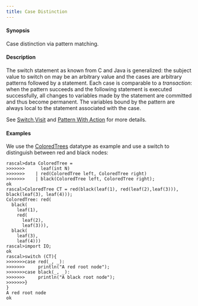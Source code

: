 ```yaml
---
title: Case Distinction
---
```


#### Synopsis

Case distinction via pattern matching.

#### Description

The switch statement as known from C and Java is generalized: the subject value to switch on may be an 
arbitrary value and the cases are arbitrary patterns followed by a statement. 
Each case is comparable to a _transaction_: when the pattern succeeds and the following statement is 
executed successfully, all changes to variables made by the statement are committed and thus become permanent. 
The variables bound by the pattern are always local to the statement associated with the case. 

See [Switch](../../Rascal/Statements/Switch/),[Visit](../../Rascal/Expressions/Visit/) and 
[Pattern With Action](../../Rascal/Expressions/Visit/PatternWithAction/) for more details.

#### Examples

We use the [ColoredTrees](../../Recipes/Common/ColoredTrees/) datatype as example and use a switch to
distinguish between red and black nodes:

```rascal-shell 
rascal>data ColoredTree = 
>>>>>>>      leaf(int N) 
>>>>>>>    | red(ColoredTree left, ColoredTree right) 
>>>>>>>    | black(ColoredTree left, ColoredTree right);
ok
rascal>ColoredTree CT = red(black(leaf(1), red(leaf(2),leaf(3))), black(leaf(3), leaf(4)));
ColoredTree: red(
  black(
    leaf(1),
    red(
      leaf(2),
      leaf(3))),
  black(
    leaf(3),
    leaf(4)))
rascal>import IO;
ok
rascal>switch (CT){
>>>>>>>case red(_, _):
>>>>>>>     println("A red root node");
>>>>>>>case black(_, _):
>>>>>>>     println("A black root node");
>>>>>>>}
}
A red root node
ok
```


